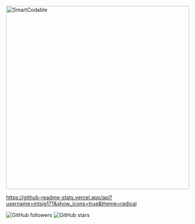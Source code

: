 

<p align="left">
<img src="https://github.com/intsig171/SmartCodable/assets/87351449/89de27ac-1760-42ee-a680-4811a043c8b1" alt="SmartCodable" title="SmartCodable" width="500"/>
 
</p>

https://github-readme-stats.vercel.app/api?username=intsig171&show_icons=true&theme=radical

![GitHub followers](https://img.shields.io/github/followers/intsig171?style=social)
![GitHub stars](https://img.shields.io/github/stars/intsig171?style=social)
